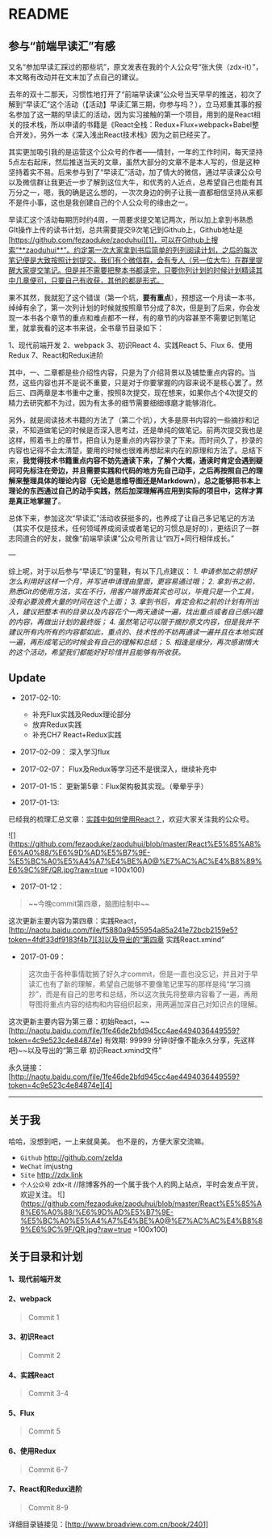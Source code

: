 # README
## 参与“前端早读汇”有感

又名“参加早读汇踩过的那些坑”，原文发表在我的个人公众号“张大侠（zdx-it）”，本文略有改动并在文末加了点自己的建议。

去年的双十二那天，习惯性地打开了“前端早读课”公众号当天早早的推送，初次了解到“早读汇”这个活动（【活动】早读汇第三期，你参与吗？），立马郑重其事的报名参加了这一期的早读汇的活动，因为实习接触的第一个项目，用到的是React相关的技术栈，所以申请的书籍是《React全栈：Redux+Flux+webpack+Babel整合开发》，另外一本《深入浅出React技术栈》因为之前已经买了。

其实更加吸引我的是运营这个公众号的作者——情封，一年的工作时间，每天坚持5点左右起床，然后推送当天的文章，虽然大部分的文章不是本人写的，但是这种坚持着实不易。后来参与到了“早读汇”活动，加了情大的微信，通过早读课公众号以及微信群让我更近一步了解到这位大牛，和优秀的人近点，总希望自己也能有其万分之一，嗯，我的确是这么想的，一次次身边的例子让我一直都相信坚持从来都不是件小事，这也是我创建自己的个人公众号的缘由之一。

早读汇这个活动每期历时约4周，一周要求提交笔记两次，所以加上拿到书熟悉GIt操作上传的读书计划，总共需要提交9次笔记到Github上，Github地址是[https://github.com/fezaoduke/zaoduhui][1]，可以在Github上搜索“**zaoduhui**”。约定第一次大家拿到书后简单的列列阅读计划，之后的每次笔记便是大致按照计划提交。我们有个微信群，会有专人（另一位大牛）在群里提醒大家提交笔记。但是并不需要把整本书都读完，只要你列计划的时候计划精读其中几章便可，只要自己有收获，其他的都是形式。

果不其然，我就犯了这个错误（第一个坑，**要有重点**），预想这一个月读一本书，绰绰有余了，第一次列计划的时候就按照章节分成了8次，但是到了后来，你会发现一本书各个章节的重点和难点都不一样，有的章节的内容甚至不需要记到笔记里，就拿我看的这本书来说，全书章节目录如下：

1、现代前端开发
2、webpack
3、初识React
4、实践React
5、Flux
6、使用Redux
7、React和Redux进阶

其中，一、二章都是些介绍性内容，只是为了介绍背景以及铺垫重点内容的。当然，这些内容也并不是说不重要，只是对于你要掌握的内容来说不是核心罢了。然后三、四两章是本书重中之重，按照8次提交，现在想来，如果你占个4次提交的精力去研究都不为过，因为有太多的细节需要细细琢磨才能够消化。

另外，就是阅读技术书籍的方法了（第二个坑），大多是原书内容的一些摘抄和记录，不知道做笔记的时候是否深入思考过，还是单纯的做笔记。前两次提交我也是这样，照着书上的章节，把自认为是重点的内容抄录了下来。而时间久了，抄录的内容也记得不会太清楚，要用的时候也很难再想起来内在的原理和方法了。总结下来，**我觉得技术书籍重点内容不妨先通读下来，了解个大概，通读时肯定会遇到疑问可先标注在旁边，并且需要实践和代码的地方先自己动手，之后再按照自己的理解来整理具体的理论内容（无论是思维导图还是Markdown），总之能够把书本上理论的东西通过自己的动手实践，然后加深理解再应用到实际的项目中，这样才算是真正地掌握了**。

总体下来，参加这次“早读汇”活动收获挺多的，也养成了让自己多记笔记的方法（其实不仅是技术，任何领域养成阅读或者笔记的习惯总是好的），更结识了一群志同道合的好友，就像“前端早读课”公众号所言让“四万+同行相伴成长。”

—

综上呢，对于以后参与“早读汇”的童鞋，有以下几点建议：
_1. 申请参加之前想好怎么利用好这样一个月，并写进申请理由里面，更容易通过哦；_
_2. 拿到书之前，熟悉Git的使用方法，实在不行，用客户端界面其实也可以，毕竟只是一个工具，没有必要浪费大量的时间在这个上面；_
_3. 拿到书后，肯定会和之前的计划有所出入，建议把整本书的目录以及内容花个一两天通读一遍，找出重点或者自己感兴趣的内容，再做出计划的最终版；_
_4. 虽然笔记可以限于摘抄原文内容，但是我并不建议所有内所有的内容都如此，重点的、技术性的不妨再通读一遍并且在本地实践一遍，再形成笔记的时候会有自己的理解和总结；_
_5. 相逢是缘分，再次感谢情大的这个活动，希望我们都能好好珍惜并且能够有所收获。_

## Update

- 2017-02-10:
	- 补充Flux实践及Redux理论部分
	- 放弃Redux实践
	- 补充CH7 React+Redux实践

- 2017-02-09：
深入学习flux

- 2017-02-07：
Flux及Redux等学习还不是很深入，继续补充中

- 2017-01-15：
更新第5章：Flux架构极其实现。（晕晕乎乎）

- 2017-01-13:

已经我的梳理汇总文章：[实践中如何使用React？][2]，欢迎大家关注我的公众号。

![](https://github.com/fezaoduke/zaoduhui/blob/master/React%E5%85%A8%E6%A0%88/%E6%9D%AD%E5%B7%9E-%E5%BC%A0%E5%A4%A7%E4%BE%A0@%E7%AC%AC%E4%B8%89%E6%9C%9F/QR.jpg?raw=true =100x100)

- 2017-01-12：

> \~\~今晚commit第四章，脑图绘制中\~\~

这次更新主要内容为第四章：实践React，[http://naotu.baidu.com/file/f5880a9455954a85a241e72bcb2159e5?token=4fdf33df9183f4b7][3]以及导出的“第四章 实践React.xmind”

- 2017-01-09：

> 这次由于各种事情耽搁了好久才commit，但是一直也没忘记，并且对于早读汇也有了新的理解，希望自己能够不要像笔记里写的那样是纯“学习摘抄”，而是有自己的思考和总结，所以这次我先将整章内容看了一遍，再用导图将重点内容的结构和内容组织起来，用两遍加深自己对知识点的理解。

这次更新主要内容为第三章：初始React，\~\~[http://naotu.baidu.com/file/1fe46de2bfd945cc4ae4494036449559?token=4c9e523c4e84874e] 有效期: 99999 分钟(好像不能永久分享，先这样吧)\~\~以及导出的“第三章 初识React.xmind文件”

永久链接：[http://naotu.baidu.com/file/1fe46de2bfd945cc4ae4494036449559?token=4c9e523c4e84874e][4]

---- 
## 关于我
哈哈，没想到吧，一上来就臭美。
也不是的，方便大家交流嘛。
- `Github` http://github.com/zelda
- `WeChat` imjustng
- `Site` http://zdx.link
- `个人公众号` zdx-it //除博客外的一个属于我个人的网上站点，平时会发点干货，欢迎关注。
![](https://github.com/fezaoduke/zaoduhui/blob/master/React%E5%85%A8%E6%A0%88/%E6%9D%AD%E5%B7%9E-%E5%BC%A0%E5%A4%A7%E4%BE%A0@%E7%AC%AC%E4%B8%89%E6%9C%9F/QR.jpg?raw=true =100x100)

## 关于目录和计划
#### 1、现代前端开发
#### 2、webpack
> Commit 1

#### 3、初识React
> Commit 2

#### 4、实践React
> Commit 3-4

#### 5、Flux
> Commit 5

#### 6、使用Redux
> Commit 6-7

#### 7、React和Redux进阶
> Commit 8-9

详细目录链接见：[http://www.broadview.com.cn/book/2401]

[1]:	https://github.com/fezaoduke/zaoduhui
[2]:	http://mp.weixin.qq.com/s?__biz=MzI0MzAwOTAyNA==&mid=2652136291&idx=1&sn=b50689695418c8be9a2d862d5f5914a2&chksm=f293500cc5e4d91aee63bad05a33601c4a7f9c31a08a1131fb7f5f39634b09c81ef457b2c050&mpshare=1&scene=23&srcid=0113QcP6H6XjeseI7VQI1Qq9#rd
[3]:	http://naotu.baidu.com/file/f5880a9455954a85a241e72bcb2159e5?token=4fdf33df9183f4b7
[4]:	http://naotu.baidu.com/file/1fe46de2bfd945cc4ae4494036449559?token=4c9e523c4e84874e